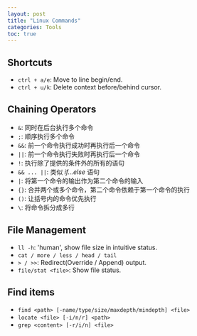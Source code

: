 ```yaml
---
layout: post
title: "Linux Commands"
categories: Tools
toc: true
---
```


## Shortcuts

- `ctrl + a/e`: Move to line begin/end.
- `ctrl + u/k`: Delete context before/behind cursor.

## Chaining Operators

- `&`: 同时在后台执行多个命令
- `;`: 顺序执行多个命令
- `&&`: 前一个命令执行成功时再执行后一个命令
- `||`: 前一个命令执行失败时再执行后一个命令
- `!`: 执行除了提供的条件外的所有的语句
- `&& ... ||`: 类似 *if...else* 语句
- `|`: 将第一个命令的输出作为第二个命令的输入
- `{}`: 合并两个或多个命令，第二个命令依赖于第一个命令的执行
- `()`: 让括号内的命令优先执行
- `\`: 将命令拆分成多行

## File Management

- `ll -h`: 'human', show file size in intuitive status.
- `cat / more / less / head / tail`
- `> / >>`: Redirect(Override / Append) output.
- `file/stat <file>`: Show file status.

## Find items

- `find <path> [-name/type/size/maxdepth/mindepth] <file>`
- `locate <file> [-i/n/r] <path>`
- `grep <content> [-r/i/n] <file>`
